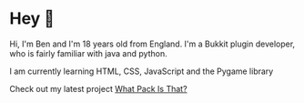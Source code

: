# Hey 👋

Hi, I'm Ben and I'm 18 years old from England.
I'm a Bukkit plugin developer,
who is fairly familiar with java and python.

I am currently learning HTML, CSS, JavaScript and the Pygame library

Check out my latest project [What Pack Is That?](https://swagsteve.github.io/What-Pack-Is-That/)

